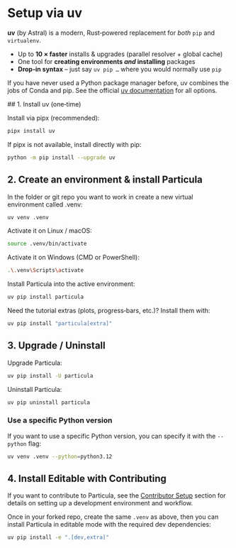# Setup via **uv**

**uv** (by Astral) is a modern, Rust‑powered replacement for *both* `pip` and
`virtualenv`.

- Up to **10 × faster** installs & upgrades (parallel resolver + global cache)  
- One tool for **creating environments *and* installing** packages  
- **Drop‑in syntax** – just say `uv pip …` where you would normally use `pip`  

If you have never used a Python package manager before, uv combines the jobs of Conda and pip.  See the official [uv documentation](https://docs.astral.sh/uv/) for all options.

## 1. Install uv (one‑time)

Install via pipx (recommended):
```bash
pipx install uv
```

If pipx is not available, install directly with pip:
```bash
python -m pip install --upgrade uv
```

## 2. Create an environment & install Particula

In the folder or git repo you want to work in create a new virtual environment called .venv:
```bash
uv venv .venv
```

Activate it on Linux / macOS:
```bash
source .venv/bin/activate
```

Activate it on Windows (CMD or PowerShell):
```bash
.\.venv\Scripts\activate
```

Install Particula into the active environment:
```bash
uv pip install particula
```

Need the tutorial extras (plots, progress‑bars, etc.)? Install them with:

```bash
uv pip install "particula[extra]"
```

## 3. Upgrade / Uninstall

Upgrade Particula:
```bash
uv pip install -U particula
```

Uninstall Particula:
```bash
uv pip uninstall particula
```

### Use a specific Python version

If you want to use a specific Python version, you can specify it with the `--python` flag:

```bash
uv venv .venv --python=python3.12
```

## 4. Install Editable with Contributing

If you want to contribute to Particula, see the [Contributor Setup](Contributor_Setup.md) section for details on setting up a development environment and workflow.

Once in your forked repo, create the same `.venv` as above, then you can install Particula in editable mode with the required dev dependencies:

```bash
uv pip install -e ".[dev,extra]"
```
